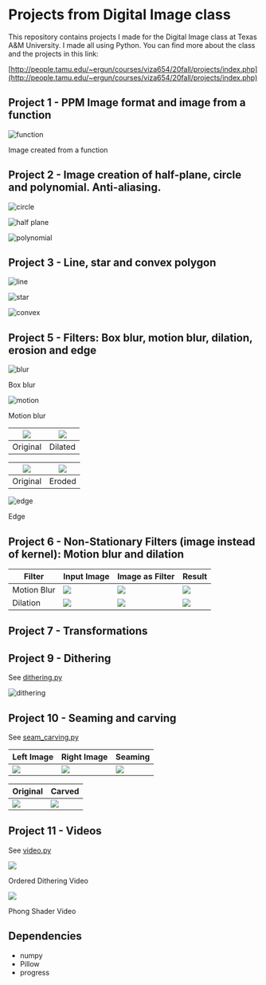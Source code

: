 # Projects from Digital Image class

This repository contains projects I made for the Digital Image class at Texas
A&M University. I made all using Python. You can find more about the class 
and the projects in this link:

[http://people.tamu.edu/~ergun/courses/viza654/20fall/projects/index.php](http://people.tamu.edu/~ergun/courses/viza654/20fall/projects/index.php)

## Project 1 - PPM Image format and image from a function

![function](docs/function.jpg)

Image created from a function

## Project 2 - Image creation of half-plane, circle and polynomial. Anti-aliasing.

![circle](docs/circle.jpg)

![half plane](docs/half_plane.jpg)

![polynomial](docs/polynomial.jpg)

## Project 3 - Line, star and convex polygon

![line](docs/line.jpg)

![star](docs/star.jpg)

![convex](docs/convex.jpg)

## Project 5 - Filters: Box blur, motion blur, dilation, erosion and edge

![blur](docs/blur.jpg)

Box blur

![motion](docs/motion.jpg)

Motion blur

| ![](images/circle.jpg)  | ![](docs/dilation.jpg)  |
|:---:|:---:|
| Original | Dilated |

| ![](images/box.jpg)  | ![](docs/erosion.jpg)  |
|:---:|:---:|
| Original | Eroded |


![edge](docs/edge.jpg)

Edge

## Project 6 - Non-Stationary Filters (image instead of kernel): Motion blur and dilation

| Filter  | Input Image  | Image as Filter   | Result  |
|---|---|---|---|
| Motion Blur  | ![](images/mickey.jpg) | ![](images/move.jpg) | ![](docs/non_stationary_motion.jpg)  |
| Dilation  | ![](images/mickey.jpg) | ![](images/dilate.jpg) | ![](docs/non_stationary_dilation.jpg) |


## Project 7 - Transformations

## Project 9 - Dithering

See [dithering.py](dithering.py)

![dithering](docs/dithering.jpg)

## Project 10 - Seaming and carving

See [seam_carving.py](seam_carving.py)

| Left Image | Right Image | Seaming |
|---|---|---|
| ![](images/img1.jpg) | ![](images/img2.jpg) | ![](docs/seamed.jpg) |

| Original | Carved |
|---|---|
| ![](images/field.jpg) | ![](docs/carved.jpg) |

## Project 11 - Videos

See [video.py](video.py)

![](docs/ordered.gif)

Ordered Dithering Video

![](docs/specular.gif)

Phong Shader Video






## Dependencies

- numpy
- Pillow
- progress
